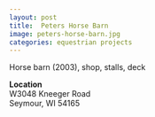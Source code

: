 ```yaml
---
layout: post
title:  Peters Horse Barn
image: peters-horse-barn.jpg
categories: equestrian projects
---
```


Horse barn (2003), shop, stalls, deck

**Location**  
W3048 Kneeger Road  
Seymour, WI 54165